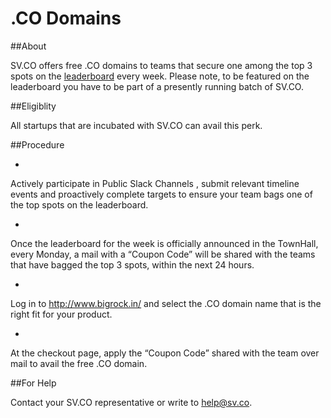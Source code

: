 # .CO Domains

##About

SV.CO offers free .CO domains to teams that secure one among the top 3 spots on the [leaderboard](http://playbook.sv.co/3.1-leaderboards.html) every week. Please note, to be featured on the leaderboard you have to be part of a presently running batch of SV.CO.

##Eligiblity

All startups that are incubated with SV.CO can avail this perk.

##Procedure

* 
Actively participate in  Public Slack Channels , submit relevant timeline events and proactively complete targets to ensure your team bags one of the top spots on the leaderboard.

* 
Once the leaderboard for the week is officially announced in the TownHall, every Monday, a mail with a “Coupon Code” will be shared with the teams that have bagged the top 3 spots, within the next 24 hours. 

* 
Log in to http://www.bigrock.in/ and select the .CO domain name that is the right fit for your product.

* 
At the checkout page, apply the “Coupon Code” shared with the team over mail to avail the free .CO domain.


##For Help

Contact your SV.CO representative or write to help@sv.co.










